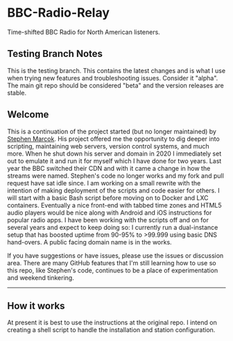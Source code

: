 # BBC-Radio-Relay

Time-shifted BBC Radio for North American listeners.

## Testing Branch Notes
This is the testing branch. This contains the latest changes and is what I use when trying new features and troubleshooting issues. Consider it "alpha". The main git repo should be considered "beta" and the version releases are stable.

## Welcome

This is a continuation of the project started (but no longer maintained) by [Stephen Marcok](https://github.com/marcokstephen/BBCRadioDelay). His project offered me the opportunity to dig deeper into scripting, maintaining web servers, version control systems, and much more. When he shut down his server and domain in 2020 I immediately set out to emulate it and run it for myself which I have done for two years. Last year the BBC switched their CDN and with it came a change in how the streams were named. Stephen's code no longer works and my fork and pull request have sat idle since. I am working on a small rewrite with the intention of making deployment of the scripts and code easier for others. I will start with a basic Bash script before moving on to Docker and LXC containers. Eventually a nice front-end with tabbed time zones and HTML5 audio players would be nice along with Android and iOS instructions for popular radio apps. I have been working with the scripts off and on for several years and expect to keep doing so: I currently run a dual-instance setup that has boosted uptime from 90-95% to >99.999 using basic DNS hand-overs. A public facing domain name is in the works.

If you have suggestions or have issues, please use the issues or discussion area. There are many GitHub features that I'm still learning how to use so this repo, like Stephen's code, continues to be a place of experimentation and weekend tinkering.

---

## How it works

At present it is best to use the instructions at the original repo. I intend on creating a shell script to handle the installation and station configuration.
